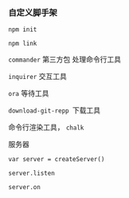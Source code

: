 ### 自定义脚手架

 `npm init`

 `npm link`

`commander` 第三方包 处理命令行工具

`inquirer` 交互工具

`ora` 等待工具

`download-git-repp `下载工具

命令行渲染工具， `chalk`





服务器

`var server = createServer()`

`server.listen`

`server.on`





